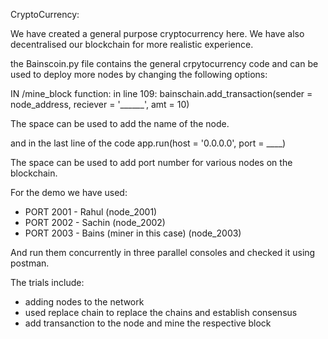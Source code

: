 CryptoCurrency:

We have created a general purpose cryptocurrency here. We have also decentralised our blockchain for more realistic experience.

the Bainscoin.py file contains the general crpytocurrency code and can be used to deploy more nodes by changing the following options:

IN /mine_block function:
in line 109:
	bainschain.add_transaction(sender = node_address, reciever = '______', amt = 10)

The space can be used to add the name of the node.

and in the last line of the code
	app.run(host = '0.0.0.0', port = ____)

The space can be used to add port number for various nodes on the blockchain.


For the demo we have used:
- PORT 2001 - Rahul (node_2001)
- PORT 2002 - Sachin (node_2002)
- PORT 2003 - Bains (miner in this case) (node_2003)


And run them concurrently in three parallel consoles and checked it using postman.

The trials include:
- adding nodes to the network
- used replace chain to replace the chains and establish consensus
- add transanction to the node and mine the respective block
